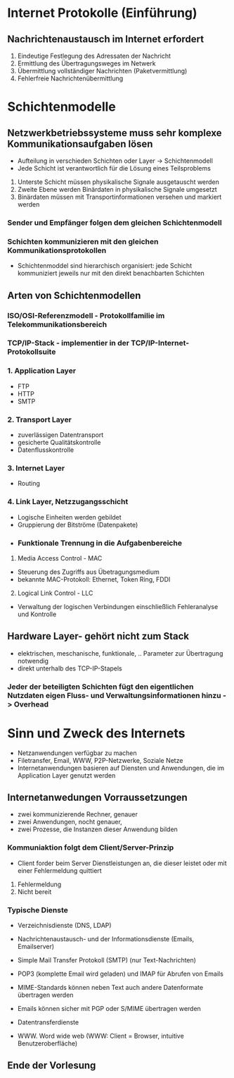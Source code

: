 # Internet Protokolle (Einführung)

## Nachrichtenaustausch im Internet erfordert
1. Eindeutige Festlegung des Adressaten der Nachricht
2. Ermittlung des Übertragungsweges im Netwerk
3. Übermittlung vollständiger Nachrichten (Paketvermittlung)
4. Fehlerfreie Nachrichtenübermittlung

# Schichtenmodelle

## Netzwerkbetriebssysteme muss sehr komplexe Kommunikationsaufgaben lösen

* Aufteilung in verschieden Schichten oder Layer -> Schichtenmodell
* Jede Schicht ist verantwortlich für die Lösung eines Teilsproblems

1. Unterste Schicht müssen physikalische Signale ausgetauscht werden
2. Zweite Ebene werden Binärdaten in physikalische Signale umgesetzt
3. Binärdaten müssen mit Transportinformationen versehen und markiert werden

### Sender und Empfänger folgen dem gleichen Schichtenmodell
### Schichten kommunizieren mit den gleichen Kommunikationsprotokollen

* Schichtenmoddel sind hierarchisch organisiert: jede Schicht kommuniziert jeweils nur mit den direkt benachbarten Schichten 

## Arten von Schichtenmodellen

### ISO/OSI-Referenzmodell - Protokollfamilie im Telekommunikationsbereich
### TCP/IP-Stack - implementier in der TCP/IP-Internet- Protokollsuite
###  1. Application Layer
* FTP
* HTTP
* SMTP
###  2. Transport Layer
* zuverlässigen Datentransport
* gesicherte Qualitätskontrolle
* Datenflusskontrolle
###  3. Internet Layer
* Routing
###  4. Link Layer, Netzzugangsschicht

* Logische Einheiten werden gebildet
* Gruppierung der Bitströme (Datenpakete)

+ ### Funktionale Trennung in die Aufgabenbereiche
1. Media Access Control - MAC
* Steuerung des Zugriffs aus Übetragungsmedium
* bekannte MAC-Protokoll: Ethernet, Token Ring, FDDI
2. Logical Link Control - LLC
* Verwaltung der logischen Verbindungen einschließlich Fehleranalyse und Kontrolle
## Hardware Layer- gehört nicht zum Stack
* elektrischen, meschanische, funktionale, .. Parameter zur Übertragung notwendig
* direkt unterhalb des TCP-IP-Stapels

### Jeder der beteiligten Schichten fügt den eigentlichen Nutzdaten eigen Fluss- und Verwaltungsinformationen hinzu - > Overhead


# Sinn und Zweck des Internets
* Netzanwendungen verfügbar zu machen
* Filetransfer, Email, WWW, P2P-Netzwerke, Soziale Netze
* Internetanwendungen basieren auf Diensten und Anwendungen, die im Application Layer genutzt werden

## Internetanwedungen Vorraussetzungen
* zwei kommunizierende Rechner, genauer
* zwei Anwendungen, nocht genauer, 
* zwei Prozesse, die Instanzen  dieser Anwendung bilden

### Kommuniaktion folgt dem Client/Server-Prinzip
* Client forder beim Server Dienstleistungen an, die dieser leistet oder mit einer Fehlermeldung quittiert
1. Fehlermeldung
2. Nicht bereit

### Typische Dienste
* Verzeichnisdienste (DNS, LDAP)
* Nachrichtenaustausch- und der Informationsdienste (Emails, Emailserver)
* Simple Mail Transfer Protokoll (SMTP) (nur Text-Nachrichten)
* POP3 (komplette Email wird geladen) und IMAP für Abrufen von Emails
* MIME-Standards können neben Text auch andere Datenformate übertragen werden
* Emails können sicher mit PGP oder S/MIME übertragen werden

* Datentransferdienste
+ WWW. Word wide web (WWW: Client = Browser, intuitive Benutzeroberfläche)

## Ende der Vorlesung